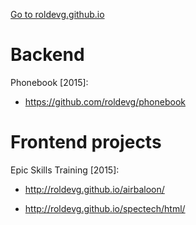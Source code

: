 <a href="roldevg.github.io">Go to roldevg.github.io</a>

# Backend

Phonebook [2015]:
- https://github.com/roldevg/phonebook

# Frontend projects

Epic Skills Training [2015]:
- http://roldevg.github.io/airbaloon/

- http://roldevg.github.io/spectech/html/
